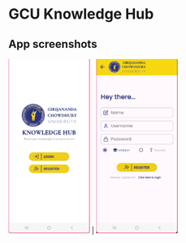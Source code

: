 # GCU Knowledge Hub

## App screenshots
![homepage](/app_stuffs/assets/Screenshots/1.png) | ![register](/app_stuffs/assets/Screenshots/2.png)